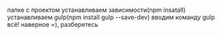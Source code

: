 папке с проектом устанавливаем зависимости(npm insatall)
устанавливаем gulp(npm install gulp --save-dev) 
вводим команду gulp
всё! наверное =), разберетесь
